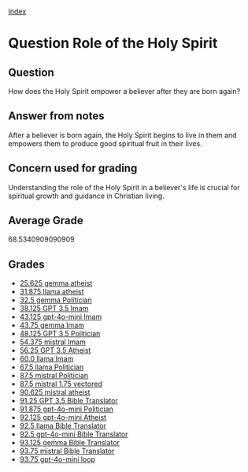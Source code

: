 
[Index](../../index.md)
# Question Role of the Holy Spirit
## Question
How does the Holy Spirit empower a believer after they are born again?

## Answer from notes
After a believer is born again, the Holy Spirit begins to live in them and empowers them to produce good spiritual fruit in their lives.

## Concern used for grading
Understanding the role of the Holy Spirit in a believer's life is crucial for spiritual growth and guidance in Christian living.

## Average Grade
68.5340909090909

## Grades
 * [25.625 gemma atheist](../answers/gemma_atheist/Role_of_the_Holy_Spirit.md)
 * [31.875 llama atheist](../answers/llama_atheist/Role_of_the_Holy_Spirit.md)
 * [32.5 gemma Politician](../answers/gemma_Politician/Role_of_the_Holy_Spirit.md)
 * [38.125 GPT 3.5 Imam](../answers/GPT_3.5_Imam/Role_of_the_Holy_Spirit.md)
 * [43.125 gpt-4o-mini Imam](../answers/gpt-4o-mini_Imam/Role_of_the_Holy_Spirit.md)
 * [43.75 gemma Imam](../answers/gemma_Imam/Role_of_the_Holy_Spirit.md)
 * [48.125 GPT 3.5 Politician](../answers/GPT_3.5_Politician/Role_of_the_Holy_Spirit.md)
 * [54.375 mistral Imam](../answers/mistral_Imam/Role_of_the_Holy_Spirit.md)
 * [56.25 GPT 3.5 Atheist](../answers/GPT_3.5_Atheist/Role_of_the_Holy_Spirit.md)
 * [60.0 llama Imam](../answers/llama_Imam/Role_of_the_Holy_Spirit.md)
 * [67.5 llama Politician](../answers/llama_Politician/Role_of_the_Holy_Spirit.md)
 * [87.5 mistral Politician](../answers/mistral_Politician/Role_of_the_Holy_Spirit.md)
 * [87.5 mistral 1.75 vectored](../answers/mistral_1.75_vectored/Role_of_the_Holy_Spirit.md)
 * [90.625 mistral atheist](../answers/mistral_atheist/Role_of_the_Holy_Spirit.md)
 * [91.25 GPT 3.5 Bible Translator](../answers/GPT_3.5_Bible_Translator/Role_of_the_Holy_Spirit.md)
 * [91.875 gpt-4o-mini Politician](../answers/gpt-4o-mini_Politician/Role_of_the_Holy_Spirit.md)
 * [92.125 gpt-4o-mini Atheist](../answers/gpt-4o-mini_Atheist/Role_of_the_Holy_Spirit.md)
 * [92.5 llama Bible Translator](../answers/llama_Bible_Translator/Role_of_the_Holy_Spirit.md)
 * [92.5 gpt-4o-mini Bible Translator](../answers/gpt-4o-mini_Bible_Translator/Role_of_the_Holy_Spirit.md)
 * [93.125 gemma Bible Translator](../answers/gemma_Bible_Translator/Role_of_the_Holy_Spirit.md)
 * [93.75 mistral Bible Translator](../answers/mistral_Bible_Translator/Role_of_the_Holy_Spirit.md)
 * [93.75 gpt-4o-mini loop](../answers/gpt-4o-mini_loop/Role_of_the_Holy_Spirit.md)
